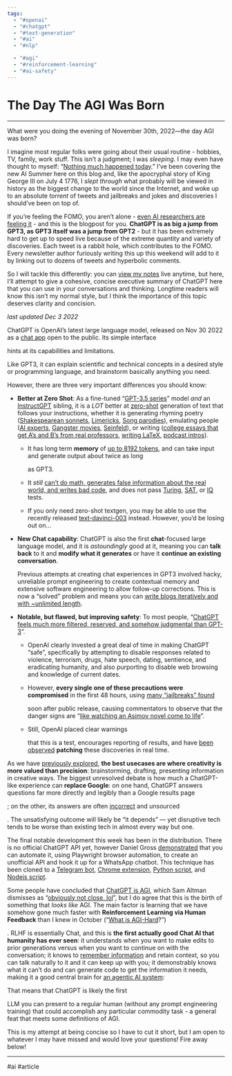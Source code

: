```yaml
---
tags:
  - "#openai"
  - "#chatgpt"
  - "#text-generation"
  - "#ai"
  - "#nlp"

  - "#agi"
  - "#reinforcement-learning"
  - "#ai-safety"
---
```

# The Day The AGI Was Born

---

What were you doing the evening of November 30th, 2022—the day AGI was born?

I imagine most regular folks were going about their usual routine - hobbies, TV, family, work stuff. This isn’t a judgment; I was *sleeping*. I may even have thought to myself: “[Nothing much happened today](https://www.npr.org/2007/07/04/11703583/reading-the-declaration-of-independence).” I’ve been covering the new AI Summer here on this blog and, like the apocryphal story of King George III on July 4 1776, I *slept through* what probably will be viewed in history as the biggest change to the world since the Internet, and woke up to an absolute *torrent* of tweets and jailbreaks and jokes and discoveries I should’ve been on top of.  

If you’re feeling the FOMO, you aren’t alone - [even AI researchers are feeling it](https://twitter.com/kevin_zakka/status/1599037443004850177) - and this is the blogpost for you. **ChatGPT is as big a jump from GPT3, as GPT3 itself was a jump from GPT2** - but it has been extremely hard to get up to speed live because of the extreme quantity and variety of discoveries. Each tweet is a rabbit hole, which contributes to the FOMO. Every newsletter author furiously writing this up this weekend will add to it by linking out to dozens of tweets and hyperbolic comments.

  

So I will tackle this differently: you can [view my notes](https://github.com/sw-yx/ai-notes/blob/main/TEXT.md#chatgpt) live anytime, but here, I’ll attempt to give a cohesive, concise executive summary of ChatGPT here that you can use in your conversations and thinking. Longtime readers will know this isn’t my normal style, but I think the importance of this topic deserves clarity and concision.

*last updated Dec 3 2022*

ChatGPT is OpenAI’s latest large language model, released on Nov 30 2022 as a [chat app](https://chat.openai.com/chat) open to the public. Its simple interface

hints at its capabilities and limitations.

Like GPT3, it can explain scientific and technical concepts in a desired style or programming language, and brainstorm basically anything you need.

However, there are three very important differences you should know:

- **Better at Zero Shot**: As a fine-tuned “[GPT-3.5 series](https://beta.openai.com/docs/model-index-for-researchers/models-referred-to-as-gpt-3-5)” model *and* an [InstructGPT](https://openai.com/blog/instruction-following/) sibling, it is a *LOT* better at [zero-shot](https://en.wikipedia.org/wiki/Zero-shot_learning) generation of text that follows your instructions, whether it is generating rhyming poetry ([Shakespearean sonnets](https://twitter.com/AndrewGlassner/status/1598749865768792065), [Limericks](https://twitter.com/typesfast/status/1598438721791361024), [Song parodies](https://twitter.com/raphaelmilliere/status/1598469100535259136)), emulating people ([AI experts](https://twitter.com/raphaelmilliere/status/1598469100535259136), [Gangster movies](https://twitter.com/goodside/status/1598129631609380864), [Seinfeld](https://twitter.com/goodside/status/1598077257498923010)), or writing ([college essays that get A’s and B’s from real professors](https://twitter.com/TimKietzmann/status/1598230759118376960), [writing LaTeX](https://twitter.com/jdjkelly/status/1598021488795586561), [podcast intros](https://twitter.com/gilbert/status/1598446084279652353)).
    
    - It has long term **memory** of [up to 8192 tokens](https://twitter.com/goodside/status/1598874674204618753), and can take input and generate output about twice as long
        

        as GPT3.

    - It *still* [can’t do math, generates false information about the real world, and writes bad code](https://github.com/sw-yx/ai-notes/blob/main/TEXT.md#fails), and does not pass [Turing](https://twitter.com/emollick/status/1598516535038861313), [SAT](https://twitter.com/davidtsong/status/1598767389390573569), or [IQ](https://twitter.com/SergeyI49013776/status/1598430479878856737) tests.
        
    - If you only need zero-shot textgen, you may be able to use the recently released [text-davinci-003](https://scale.com/blog/gpt-3-davinci-003-comparison) instead. However, you’d be losing out on…
        
- **New Chat capability**: ChatGPT is also the first **chat**\-focused large language model, and it is *astoundingly* good at it, meaning you can **talk back** to it and **modify what it generates** or have it **continue an existing conversation**.
    

    Previous attempts at creating chat experiences in GPT3 involved hacky, unreliable prompt engineering to create contextual memory and extensive software engineering to allow follow-up corrections. This is now a “solved” problem and means you can [write blogs iteratively and with ~unlimited length](https://twitter.com/goodside/status/1598235521675038722).

- **Notable, but flawed, but improving safety**: To most people, “[ChatGPT feels much more filtered, reserved, and somehow judgmental than GPT-3](https://news.ycombinator.com/item?id=33808731)”.
    
    - OpenAI clearly invested a great deal of time in making ChatGPT “safe”, specifically by attempting to disable responses related to violence, terrorism, drugs, hate speech, dating, sentience, and eradicating humanity, and also purporting to disable web browsing and knowledge of current dates.
        
    - However, **every single one of these precautions were compromised** in the first 48 hours, using [many “jailbreaks” found](https://github.com/sw-yx/ai-notes/blob/main/TEXT.md#jailbreaks)
        

        soon after public release, causing commentators to observe that the danger signs are “[like watching an Asimov novel come to life](https://news.ycombinator.com/item?id=33832358)”.

    - Still, OpenAI placed clear warnings
        

        that this is a test, encourages reporting of results, and have [been](https://twitter.com/pensharpiero/status/1598731292278865920) [observed](https://twitter.com/sleepdensity/status/1598233414683197441) **patching** these discoveries in real time.

As we have [previously explored](https://twitter.com/goodside/status/1598235521675038722), **the best usecases are where creativity is more valued than precision**: brainstorming, drafting, presenting information in creative ways. The biggest unresolved debate is how much a ChatGPT-like experience can **replace Google**: on one hand, ChatGPT answers questions far more directly and legibly than a Google results page

; on the other, its answers are often [incorrect](https://twitter.com/SeaRyanC/status/1598515753942384640) and unsourced

. The unsatisfying outcome will likely be “it depends” — yet disruptive tech tends to be worse than existing tech in almost every way but one.

The final notable development this week has been in the distribution. There is no official ChatGPT API yet, however Daniel Gross [demonstrated](https://twitter.com/danielgross/status/1598735800497119232) that you can automate it, using Playwright browser automation, to create an unofficial API and hook it up for a WhatsApp chatbot. This technique has been cloned to a [Telegram bot](https://twitter.com/altryne/status/1598822052760195072), [Chrome extension](https://github.com/kazuki-sf/ChatGPT_Extension), [Python script](https://github.com/taranjeet/chatgpt-api), and [Nodejs script](https://github.com/transitive-bullshit/chatgpt-api).

Some people have concluded that [ChatGPT is AGI](https://twitter.com/MichaelTrazzi/status/1599073962582892546?s=20&t=rGJQIdjB8sCvmy-WJUBr6A), which Sam Altman dismisses as “[obviously not close, lol](https://twitter.com/sama/status/1599111626191294464?s=20&t=rGJQIdjB8sCvmy-WJUBr6A)”, but I do agree that this is the birth of something that *looks like* AGI. The main factor is learning that we have somehow gone much faster with **Reinforcement Learning via Human Feedback** than I knew in October (“[What is AGI-Hard](https://lspace.swyx.io/p/agi-hard)?”)

. RLHF is essentially Chat, and this is **the first actually good Chat AI that humanity has ever seen**: it understands when you want to make edits to prior generations versus when you want to continue on with the conversation; it knows to [remember information](https://twitter.com/goodside/status/1598874674204618753) and retain context, so you can talk naturally to it and it can keep up with you; it demonstrably knows what it can’t do and can generate code to get the information it needs, making it a good central brain for [an agentic AI system](https://twitter.com/amasad/status/1598089698534395924):

That means that ChatGPT is likely the first

LLM you can present to a regular human (without any prompt engineering training) that could accomplish any particular commodity task - a general feat that meets some definitions of AGI.

This is my attempt at being concise so I have to cut it short, but I am open to whatever I may have missed and would love your questions! Fire away below!

---

#ai #article
